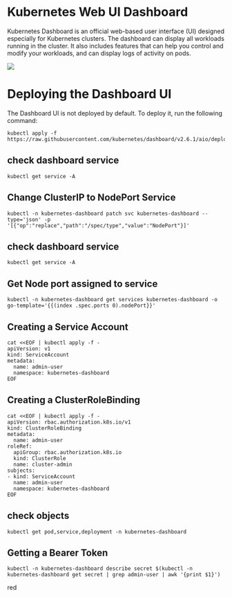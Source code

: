 # Kubernetes Web UI Dashboard
Kubernetes Dashboard is an official web-based user interface (UI) designed especially for Kubernetes clusters. The dashboard can display all workloads running in the cluster. It also includes features that can help you control and modify your workloads, and can display logs of activity on pods.

<img src="https://d33wubrfki0l68.cloudfront.net/349824f68836152722dab89465835e604719caea/6e0b7/images/docs/ui-dashboard.png">

# Deploying the Dashboard UI
The Dashboard UI is not deployed by default. To deploy it, run the following command:

```
kubectl apply -f https://raw.githubusercontent.com/kubernetes/dashboard/v2.6.1/aio/deploy/recommended.yaml
```
## check dashboard service

```
kubectl get service -A
```
## Change ClusterIP to NodePort Service

```
kubectl -n kubernetes-dashboard patch svc kubernetes-dashboard --type='json' -p '[{"op":"replace","path":"/spec/type","value":"NodePort"}]'
```
## check dashboard service

```
kubectl get service -A
```

## Get Node port assigned to service

```
kubectl -n kubernetes-dashboard get services kubernetes-dashboard -o go-template='{{(index .spec.ports 0).nodePort}}'
```

## Creating a Service Account
```
cat <<EOF | kubectl apply -f -
apiVersion: v1
kind: ServiceAccount
metadata:
  name: admin-user
  namespace: kubernetes-dashboard
EOF
```

## Creating a ClusterRoleBinding
```
cat <<EOF | kubectl apply -f -
apiVersion: rbac.authorization.k8s.io/v1
kind: ClusterRoleBinding
metadata:
  name: admin-user
roleRef:
  apiGroup: rbac.authorization.k8s.io
  kind: ClusterRole
  name: cluster-admin
subjects:
- kind: ServiceAccount
  name: admin-user
  namespace: kubernetes-dashboard
EOF
```

## check objects
```
kubectl get pod,service,deployment -n kubernetes-dashboard
```
## Getting a Bearer Token

```
kubectl -n kubernetes-dashboard describe secret $(kubectl -n kubernetes-dashboard get secret | grep admin-user | awk '{print $1}')
```
<span color="red">red</span>
